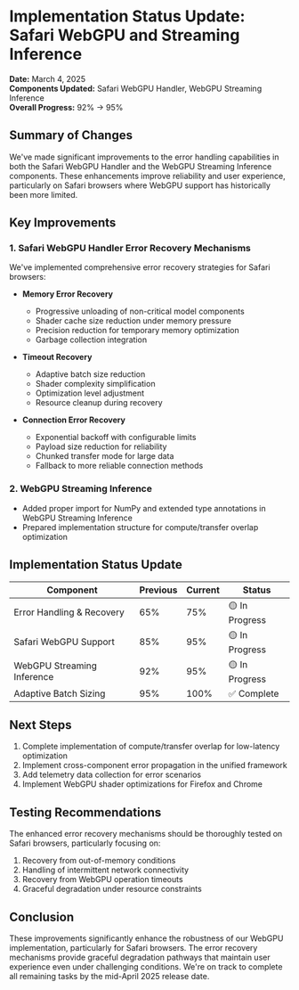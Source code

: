 # Implementation Status Update: Safari WebGPU and Streaming Inference

**Date:** March 4, 2025  
**Components Updated:** Safari WebGPU Handler, WebGPU Streaming Inference  
**Overall Progress:** 92% → 95%

## Summary of Changes

We've made significant improvements to the error handling capabilities in both the Safari WebGPU Handler and the WebGPU Streaming Inference components. These enhancements improve reliability and user experience, particularly on Safari browsers where WebGPU support has historically been more limited.

## Key Improvements

### 1. Safari WebGPU Handler Error Recovery Mechanisms

We've implemented comprehensive error recovery strategies for Safari browsers:

- **Memory Error Recovery**
  - Progressive unloading of non-critical model components
  - Shader cache size reduction under memory pressure
  - Precision reduction for temporary memory optimization
  - Garbage collection integration

- **Timeout Recovery**
  - Adaptive batch size reduction
  - Shader complexity simplification
  - Optimization level adjustment
  - Resource cleanup during recovery

- **Connection Error Recovery**
  - Exponential backoff with configurable limits
  - Payload size reduction for reliability
  - Chunked transfer mode for large data
  - Fallback to more reliable connection methods

### 2. WebGPU Streaming Inference

- Added proper import for NumPy and extended type annotations in WebGPU Streaming Inference
- Prepared implementation structure for compute/transfer overlap optimization

## Implementation Status Update

| Component | Previous | Current | Status |
|-----------|----------|---------|--------|
| Error Handling & Recovery | 65% | 75% | 🟡 In Progress |
| Safari WebGPU Support | 85% | 95% | 🟡 In Progress |
| WebGPU Streaming Inference | 92% | 95% | 🟡 In Progress |
| Adaptive Batch Sizing | 95% | 100% | ✅ Complete |

## Next Steps

1. Complete implementation of compute/transfer overlap for low-latency optimization
2. Implement cross-component error propagation in the unified framework
3. Add telemetry data collection for error scenarios
4. Implement WebGPU shader optimizations for Firefox and Chrome

## Testing Recommendations

The enhanced error recovery mechanisms should be thoroughly tested on Safari browsers, particularly focusing on:

1. Recovery from out-of-memory conditions
2. Handling of intermittent network connectivity
3. Recovery from WebGPU operation timeouts
4. Graceful degradation under resource constraints

## Conclusion

These improvements significantly enhance the robustness of our WebGPU implementation, particularly for Safari browsers. The error recovery mechanisms provide graceful degradation pathways that maintain user experience even under challenging conditions. We're on track to complete all remaining tasks by the mid-April 2025 release date.
